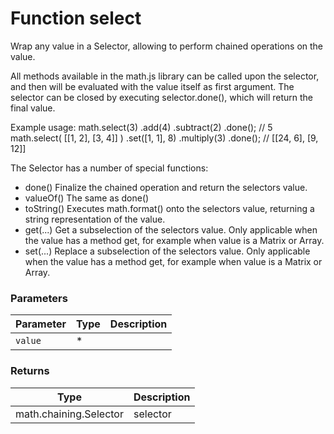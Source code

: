 # Function select

Wrap any value in a Selector, allowing to perform chained operations on the value.

All methods available in the math.js library can be called upon the selector, and then will be evaluated with the value itself as first argument. The selector can be closed by executing selector.done(), which will return the final value.

Example usage:     math.select(3)         .add(4)         .subtract(2)         .done();     // 5     math.select( [[1, 2], [3, 4]] )         .set([1, 1], 8)         .multiply(3)         .done();     // [[24, 6], [9, 12]]

The Selector has a number of special functions:
- done()     Finalize the chained operation and return the selectors value.
- valueOf()  The same as done()
- toString() Executes math.format() onto the selectors value, returning              a string representation of the value.
- get(...)   Get a subselection of the selectors value. Only applicable when              the value has a method get, for example when value is a Matrix              or Array.
- set(...)   Replace a subselection of the selectors value. Only applicable              when the value has a method get, for example when value is a              Matrix or Array.


### Parameters

Parameter | Type | Description
--------- | ---- | -----------
`value` | * | 

### Returns

Type | Description
---- | -----------
math.chaining.Selector | selector




<!-- Note: This file is automatically generated from source code comments. Changes made in this file will be overridden. -->
